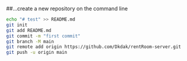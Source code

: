 
##...create a new repository on the command line
```sh
echo "# test" >> README.md
git init
git add README.md
git commit -m "first commit"
git branch -M main
git remote add origin https://github.com/Dkdak/rentRoom-server.git
git push -u origin main
```